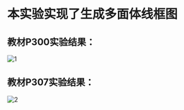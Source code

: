 # 本实验实现了生成多面体线框图
## 教材P300实验结果：
![1](https://user-images.githubusercontent.com/102289246/174823764-6c71d435-e64d-4ce5-9abc-b4e66cdc8400.png)

## 教材P307实验结果：

![2](https://user-images.githubusercontent.com/102289246/174823778-f26cde0b-a2df-4210-b085-81381de15969.png)
